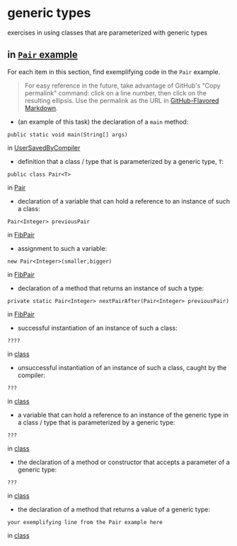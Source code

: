 # generic types

exercises in using classes that are parameterized with
generic types

## in [`Pair` example](https://github.com/stuyvesant-cs/solutionsHolmes/tree/master/2019-04-05_PairOfGenerics)

For each item in this section, find exemplifying code in the `Pair` example.
>For easy reference in the future, take advantage of
GitHub's "Copy permalink" command: click on a line number,
then click on the resulting ellipsis. Use the permalink as the URL
in [GitHub-Flavored Markdown](https://help.github.com/en/articles/basic-writing-and-formatting-syntax#links).


- (an example of this task) the declaration of a `main` method:
```
public static void main(String[] args)
```
in [UserSavedByCompiler](https://github.com/stuyvesant-cs/solutionsHolmes/blob/21b641c9dda3c43d3e71de138c24c29f11687d88/2019-04-05_PairOfGenerics/UserSavedByCompiler.java#L11)


- definition that a class / type that is parameterized by a generic type, `T`:
```
public class Pair<T> 
```
in [Pair](https://github.com/KaveenSandagiripathira/5D_genericTypes/blob/master/FibPair/Pair.java#L10)


- declaration of a variable that can hold a reference to an instance
of such a class:
```
Pair<Integer> previousPair
```
in [FibPair](https://github.com/KaveenSandagiripathira/5D_genericTypes/blob/master/FibPair/FibPair.java#L36)


- assignment to such a variable:
```
new Pair<Integer>(smaller,bigger)
```
in [FibPair](https://github.com/KaveenSandagiripathira/5D_genericTypes/blob/master/FibPair/FibPair.java#L36)


- declaration of a method that returns an instance of such a type:
```
private static Pair<Integer> nextPairAfter(Pair<Integer> previousPair)
```
in [FibPair](https://github.com/KaveenSandagiripathira/5D_genericTypes/blob/master/FibPair/FibPair.java#L54)


- successful instantiation of an instance of such a class:
```
????
```
in [class](URL)


- *un*successful instantiation of an instance of such a class,
caught by the compiler:
```
???
```
in [class](URL)


- a variable that can hold a reference to an instance of the generic type
in a class / type that is parameterized by a generic type:
```
???
```
in [class](URL)


- the declaration of a method or constructor that accepts a parameter of a generic type:
```
???
```
in [class](URL)


- the declaration of a method that returns a value of a generic type:
```
your exemplifying line from the Pair example here
```
in [class](URL)


